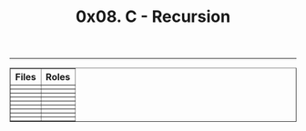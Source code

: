 <html>
<body>
<header>
<h1>0x08. C - Recursion</h1>
</header><hr><section><p><table border="1"><tr>
<th> Files</th><th> Roles</th></tr>
<tr><td><a href=""></a></td><td> </td></tr>
<tr><td><a href=""></a></td><td> </td></tr>
<tr><td><a href=""></a></td><td> </td></tr>
<tr><td><a href=""></a></td><td> </td></tr>
<tr><td><a href=""></a></td><td> </td></tr>
<tr><td><a href=""></a></td><td> </td></tr>
<tr><td><a href=""></a></td><td> </td></tr>
<tr><td><a href=""></a></td><td> </td></tr>
<tr><td><a href=""></a></td><td> </td></tr>
</table></p></section></body></html>
